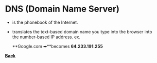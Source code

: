 # DNS (Domain Name Server)
- is the phonebook of the Internet.
- translates the text-based domain name you type into the browser into the number-based IP address.
	ex.
	
	**Google.com ➡**becomes **64.233.191.255**

**[Back](WEBDEVintro.md)**